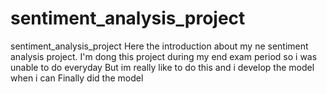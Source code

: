 # sentiment_analysis_project
sentiment_analysis_project
Here the introduction about my ne sentiment analysis project.
I'm dong this project during my end exam period so i was unable to do everyday
But im really like to do this and i develop the model when i can
Finally did the model
